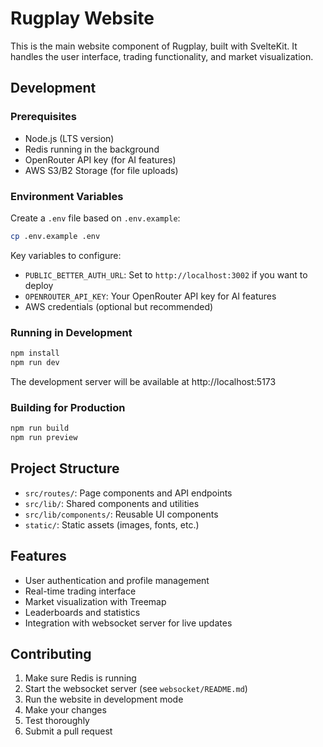 # Rugplay Website

This is the main website component of Rugplay, built with SvelteKit. It handles the user interface, trading functionality, and market visualization.

## Development

### Prerequisites

- Node.js (LTS version)
- Redis running in the background
- OpenRouter API key (for AI features)
- AWS S3/B2 Storage (for file uploads)

### Environment Variables

Create a `.env` file based on `.env.example`:

```bash
cp .env.example .env
```

Key variables to configure:
- `PUBLIC_BETTER_AUTH_URL`: Set to `http://localhost:3002` if you want to deploy
- `OPENROUTER_API_KEY`: Your OpenRouter API key for AI features
- AWS credentials (optional but recommended)

### Running in Development

```bash
npm install
npm run dev
```

The development server will be available at http://localhost:5173

### Building for Production

```bash
npm run build
npm run preview
```

## Project Structure

- `src/routes/`: Page components and API endpoints
- `src/lib/`: Shared components and utilities
- `src/lib/components/`: Reusable UI components
- `static/`: Static assets (images, fonts, etc.)

## Features

- User authentication and profile management
- Real-time trading interface
- Market visualization with Treemap
- Leaderboards and statistics
- Integration with websocket server for live updates

## Contributing

1. Make sure Redis is running
2. Start the websocket server (see `websocket/README.md`)
3. Run the website in development mode
4. Make your changes
5. Test thoroughly
6. Submit a pull request
